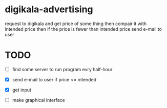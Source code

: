 # digikala-advertising
request to digikala and get price of some thing then compair it with intended price then if the price is fewer than intended price send e-mail to user

# TODO
- [ ] find some server to run program evry half-hour

- [x] send e-mail to user if price <= intended 

- [x] get input

- [ ] make graphical interface
